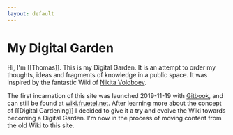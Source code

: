 ```yaml
---
layout: default
---
```


# My Digital Garden

Hi, I'm [[Thomas]]. This is my Digital Garden. It is an attempt to order my thoughts, ideas and fragments of knowledge in a public space. It was inspired by the fantastic Wiki of [Nikita Voloboev](https://wiki.nikitavoloboev.xyz/).

The first incarnation of this site was launched 2019-11-19 with [Gitbook](https://www.gitbook.com/), and can still be found at [wiki.fruetel.net](https://wiki.fruetel.net). After learning more about the concept of [[Digital Gardening]] I decided to give it a try and evolve the Wiki towards becoming a Digital Garden. I'm now in the process of moving content from the old Wiki to this site.
